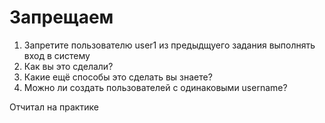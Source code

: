
# Запрещаем

1. Запретите пользователю user1 из предыдщуего задания выполнять вход в систему
2. Как вы это сделали?
3. Какие ещё способы это сделать вы знаете?
4. Можно ли создать пользователей с одинаковыми username?

Отчитал на практике